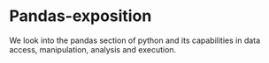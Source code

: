 # Pandas-exposition
We look into the pandas section of python and its capabilities in data access, manipulation, analysis and execution.
